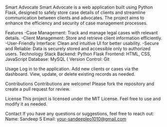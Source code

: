 Smart Advocate
Smart Advocate is a web application built using Python Flask, designed to safely store case details of clients and streamline communication between clients and advocates. The project aims to enhance the efficiency and security of case management processes.

Features
-Case Management: Track and manage legal cases with relevant details.
-Client Management: Store and retrieve client information efficiently.
-User-Friendly Interface: Clean and intuitive UI for better usability.
-Secure and Reliable: Data is securely stored and accessible only to authorized users.
Technology Stack
Backend: Python Flask
Frontend: HTML, CSS, JavaScript
Database: MySQL (
Version Control: Git

Usage
Log in to the application.
Add new clients or cases via the dashboard.
View, update, or delete existing records as needed.

Contributions
Contributions are welcome! Please fork the repository and create a pull request for review.

License
This project is licensed under the MIT License. Feel free to use and modify it as needed.

Contact
If you have any questions or suggestions, feel free to reach out:
Name: Sandeep S
Email: your-sandeepleo1010@gmail.com
